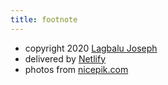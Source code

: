 ```yaml
---
title: footnote
---
```


* copyright 2020 [Lagbalu Joseph](https://github.com/jos33y)
* delivered by [Netlify](https://www.netlify.com/)
* photos from [nicepik.com](https://nicepik.com)
